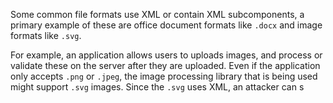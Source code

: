 Some common file formats use XML or contain XML subcomponents, a primary example of these are office document formats like `.docx` and image formats like `.svg`.

For example, an application allows users to uploads images, and process or validate these on the server after they are uploaded. Even if the application only accepts `.png` or `.jpeg`, the image processing library that is being used might support `.svg` images. Since the `.svg` uses XML, an attacker can s